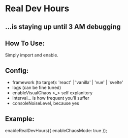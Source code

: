 # Real Dev Hours
## ...is staying up until 3 AM debugging

## How To Use:
Simply import and enable.

## Config:
- framework (to target): 'react' | 'vanilla' | 'vue' | 'svelte'
- logs (can be fine tuned)
- enableVisualChaos >_> self explanitory
- interval... is how frequent you'll suffer
- consoleNoiseLevel, because yes

## Example:
enableRealDevHours({ enableChaosMode: true });
